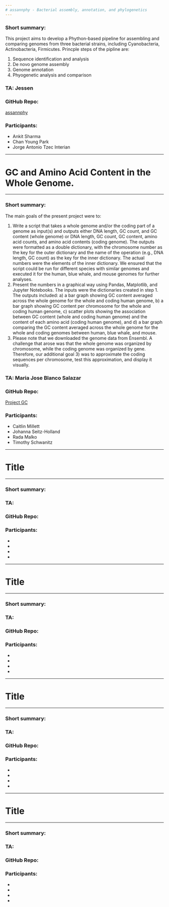 ```yaml
---
# assannphy - Bacterial assembly, annotation, and phylogenetics
---
```


### Short summary: 
This project aims to develop a Phython-based pipeline for assembling and comparing genomes from three bacterial strains, including Cyanobacteria, Actinobacteria, Firmicutes. Princple steps of the pipline are:

1.  Sequence identification and analysis
2. De novo genome assembly
3. Genome annotation
5. Phyogenetic analysis and comparison

### TA: Jessen

### GitHub Repo: 
[assannphy](https://github.com/bredeson/assannphy)

### Participants:   
 - Ankit Sharma
 - Chan Young Park
 - Jorge Antonio Tzec Interian

---
# GC and Amino Acid Content in the Whole Genome.
---

### Short summary: 
The main goals of the present project were to:
1. Write a script that takes a whole genome and/or the coding part of a genome as input(s) and outputs either DNA length, GC count, and GC content (whole genome) or DNA length, GC count, GC content, amino acid counts, and amino acid contents (coding genome). The outputs were formatted as a double dictionary, with the chromosome number as the key for the outer dictionary and the name of the operation (e.g., DNA length, GC count) as the key for the inner dictionary. The actual numbers were the elements of the inner dictionary. We ensured that the script could be run for different species with similar genomes and executed it for the human, blue whale, and mouse genomes for further analyses.
2. Present the numbers in a graphical way using Pandas, Matplotlib, and Jupyter Notebooks. The inputs were the dictionaries created in step 1. The outputs included: a) a bar graph showing GC content averaged across the whole genome for the whole and coding human genome, b) a bar graph showing GC content per chromosome for the whole and coding human genome, c) scatter plots showing the association between GC content (whole and coding human genome) and the content of each amino acid (coding human genome), and d) a bar graph comparing the GC content averaged across the whole genome for the whole and coding genomes between human, blue whale, and mouse.
3. Please note that we downloaded the genome data from Ensembl. A challenge that arose was that the whole genome was organized by chromosome, while the coding genome was organized by gene. Therefore, our additional goal 3) was to approximate the coding sequences per chromosome, test this approximation, and display it visually.

### TA: Maria Jose Blanco Salazar

### GitHub Repo: 
[Project GC](https://github.com/millce-cm/pfb2024_group_project_GC)

### Participants:   
 - Caitlin Millett 
 - Johanna Seitz-Holland
 - Rada Malko
 - Timothy Schwanitz


---
# Title
---

### Short summary: 

### TA: 

### GitHub Repo: 

### Participants:   
 - 
 - 
 - 
 - 


---
# Title
---

### Short summary: 

### TA: 

### GitHub Repo: 

### Participants:   
 - 
 - 
 - 
 - 


---
# Title
---

### Short summary: 

### TA: 

### GitHub Repo: 

### Participants:   
 - 
 - 
 - 
 - 


---
# Title
---

### Short summary: 

### TA: 

### GitHub Repo: 

### Participants:   
 - 
 - 
 - 
 - 


